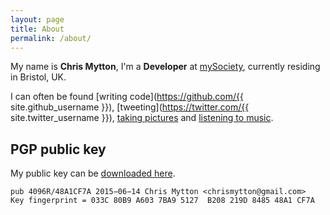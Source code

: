 ```yaml
---
layout: page
title: About
permalink: /about/
---
```


My name is **Chris Mytton**, I'm a **Developer** at [mySociety](https://www.mysociety.org/), currently residing in Bristol, UK.

I can often be found [writing code](https://github.com/{{ site.github_username }}), [tweeting](https://twitter.com/{{ site.twitter_username }}), [taking pictures](http://instagram.com/chrismytton) and [listening to music](https://last.fm/user/mytton).

## PGP public key

My public key can be [downloaded here](/chrismytton.asc).

    pub 4096R/48A1CF7A 2015−06−14 Chris Mytton <chrismytton@gmail.com>
    Key fingerprint = 033C 80B9 A603 7BA9 5127  B208 219D 8485 48A1 CF7A
